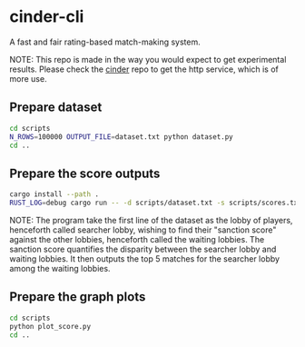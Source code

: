 # cinder-cli
A fast and fair rating-based match-making system.

NOTE: This repo is made in the way you would expect to get experimental results. Please check the
[cinder](https://github.com/resyfer/cinder) repo to get the http service, which is of more use.

## Prepare dataset

```sh
cd scripts
N_ROWS=100000 OUTPUT_FILE=dataset.txt python dataset.py
cd ..
```

## Prepare the score outputs

```sh
cargo install --path .
RUST_LOG=debug cargo run -- -d scripts/dataset.txt -s scripts/scores.txt
```

NOTE: The program take the first line of the dataset as the lobby of players, henceforth called searcher lobby, wishing to find their "sanction score" against the other lobbies, henceforth called the waiting lobbies. The sanction score quantifies the disparity between the searcher lobby and waiting lobbies. It then outputs the top 5 matches for the searcher lobby among the waiting lobbies.

## Prepare the graph plots

```sh
cd scripts
python plot_score.py
cd ..
```

